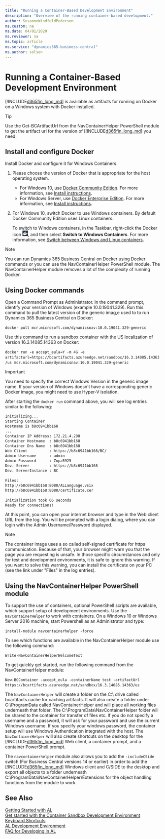 ```yaml
---
title: "Running a Container-Based Development Environment"
description: "Overview of the running container-based development."
author: SusanneWindfeldPedersen
ms.custom: na
ms.date: 04/01/2020
ms.reviewer: na
ms.topic: article
ms.service: "dynamics365-business-central"
ms.author: solsen
---
```


# Running a Container-Based Development Environment
[!INCLUDE[d365fin_long_md](includes/d365fin_long_md.md)] is available as artifacts for running on Docker on a Windows system with Docker installed.


> [!TIP]  
> Use the Get-BCArtifactUrl from the NavContainerHelper PowerShell module to get the artifact url for the version of [!INCLUDE[d365fin_long_md](includes/d365fin_long_md.md)] you need.

## Install and configure Docker
Install Docker and configure it for Windows Containers.

1. Please choose the version of Docker that is appropriate for the host operating system.

    - For Windows 10, use [Docker Community Edition]( https://hub.docker.com/editions/community/docker-ce-desktop-windows).
        For more information, see [Install instructions](/virtualization/windowscontainers/quick-start/quick-start-windows-10).
    - For Windows Server, use [Docker Enterprise Edition](https://hub.docker.com/editions/enterprise/docker-ee-server-windows).
        For more information, see [Install instructions](/virtualization/windowscontainers/quick-start/quick-start-windows-server).

2. For Windows 10, switch Docker to use Windows containers. By default Docker Community Edition uses Linux containers.

    To switch to Windows containers, in the Taskbar, right-click the Docker icon ![Docker](media/docker-icon.png "Docker icon"), and then select **Switch to Windows Containers**. For more information, see [Switch between Windows and Linux containers](https://docs.docker.com/docker-for-windows/#switch-between-windows-and-linux-containers).

> [!NOTE]
> You can run Dynamics 365 Business Central on Docker using Docker commands or you can use the NavContainerHelper PowerShell module. The NavContainerHelper module removes a lot of the complexity of running Docker.

## Using Docker commands
Open a Command Prompt as Administrator. In the command prompt, identify your version of Windows (example 10.0.19041.329). Run this command to pull the latest version of the generic imag,e used to to run Dynamics 365 Business Central on Docker:

```docker pull mcr.microsoft.com/dynamicsnav:10.0.19041.329-generic```

Use this command to run a sandbox container with the US localization of version 16.3.14085.14363 on Docker:

```docker run -e accept_eula=Y -m 4G -e artifacturl=https://bcartifacts.azureedge.net/sandbox/16.3.14085.14363/us mcr.microsoft.com/dynamicsnav:10.0.19041.329-generic```

> [!IMPORTANT]  
> You need to specify the correct Windows Version in the generic image name. If your version of Windows doesn't have a corresponding generic Docker image, you might need to use Hyper-V isolation.

After starting the `docker run` command above, you will see log entries similar to the following:

```
Initializing...
Starting Container
Hostname is b8c6941bb168
...
Container IP Address: 172.21.4.208
Container Hostname  : b8c6941bb168
Container Dns Name  : b8c6941bb168
Web Client          : https://b8c6941bb168/BC/
Admin Username      : admin
Admin Password      : Zupa5925
Dev. Server         : https://b8c6941bb168
Dev. ServerInstance : BC

Files:
http://b8c6941bb168:8080/ALLanguage.vsix
http://b8c6941bb168:8080/certificate.cer

Initialization took 66 seconds
Ready for connections!
```

At this point, you can open your internet browser and type in the Web client URL from the log. You will be prompted with a login dialog, where you can login with the Admin Username/Password displayed.

> [!NOTE]  
> The container image uses a so called self-signed certificate for https communication. Because of that, your browser might warn you that the page you are requesting is unsafe. In those specific circumstances and only for test and development environments, it is safe to ignore this warning. If you want to solve this warning, you can install the certificate on your PC (see the link under "Files" in the log entries).

## Using the NavContainerHelper PowerShell module
To support the use of containers, optional PowerShell scripts are available, which support setup of development environments. Use the `NavContainerHelper` to work with containers. On a Windows 10 or Windows Server 2016 machine, start Powershell as an Administrator and type:

```install-module navcontainerhelper -force```

To see which functions are available in the NavContainerHelper module use the following command:

```Write-NavContainerHelperWelcomeText```

To get quickly get started, run the following command from the NavContainerHelper module:

```New-BCContainer -accept_eula -containerName test -artifactUrl https://bcartifacts.azureedge.net/sandbox/16.3.14085.14363/us```

The `NavContainerHelper` will create a folder on the C:\ drive called bcartifacts.cache for caching artifacts. It will also create a folder under C:\ProgramData called NavContainerHelper and will place all working files underneath that folder. The C:\ProgramData\NavContainerHelper folder will be shared to the container for transfer of files etc. If you do not specify a username and a password, it will ask for your password and use the current Windows username. If you specify your windows password, the container setup will use Windows Authentication integrated with the host. The `NavContainerHelper` will also create shortcuts on the desktop for the [!INCLUDE[d365fin_long_md](includes/d365fin_long_md.md)] Web client, a container prompt, and a container PowerShell prompt.

The `navcontainerhelper` module also allows you to add the `-includeCSide` switch (For Business Central versions 14 or earlier) in order to add the [!INCLUDE[d365fin_long_md](includes/d365fin_long_md.md)] Windows client and C/SIDE to the desktop and export all objects to a folder underneath C:\ProgramData\NavContainerHelper\Extensions for the object handling functions from the module to work.

## See Also
[Getting Started with AL](devenv-get-started.md)  
[Get started with the Container Sandbox Development Environment](devenv-get-started-container-sandbox.md)  
[Keyboard Shortcuts](devenv-keyboard-shortcuts.md)  
[AL Development Environment](devenv-reference-overview.md)  
[FAQ for Developing in AL](devenv-dev-faq.md)  
